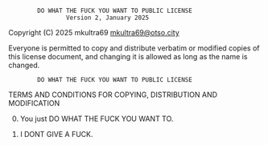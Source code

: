            DO WHAT THE FUCK YOU WANT TO PUBLIC LICENSE
                    Version 2, January 2025

 Copyright (C) 2025 mkultra69 <mkultra69@otso.city>

 Everyone is permitted to copy and distribute verbatim or modified
 copies of this license document, and changing it is allowed as long
 as the name is changed.

            DO WHAT THE FUCK YOU WANT TO PUBLIC LICENSE
   TERMS AND CONDITIONS FOR COPYING, DISTRIBUTION AND MODIFICATION

  0. You just DO WHAT THE FUCK YOU WANT TO.

  1. I DONT GIVE A FUCK.
